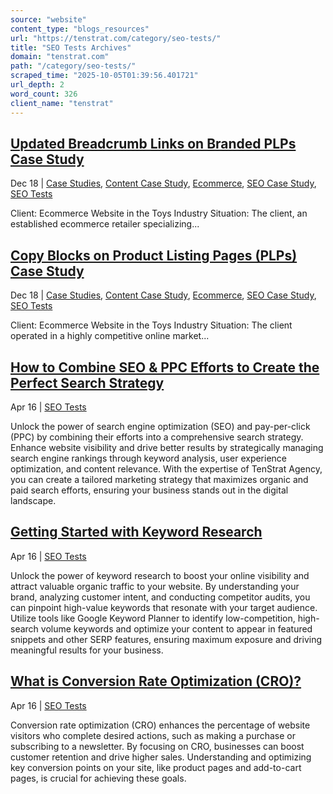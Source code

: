 ```yaml
---
source: "website"
content_type: "blogs_resources"
url: "https://tenstrat.com/category/seo-tests/"
title: "SEO Tests Archives"
domain: "tenstrat.com"
path: "/category/seo-tests/"
scraped_time: "2025-10-05T01:39:56.401721"
url_depth: 2
word_count: 326
client_name: "tenstrat"
---
```


## [Updated Breadcrumb Links on Branded PLPs Case Study](https://tenstrat.com/updated-breadcrumb-links-on-branded-plps-case-study/)

Dec 18 | [Case Studies](https://tenstrat.com/category/case-studies/), [Content Case Study](https://tenstrat.com/category/project-type/seo/content/), [Ecommerce](https://tenstrat.com/category/case-studies/ecommerce/), [SEO Case Study](https://tenstrat.com/category/project-type/seo/), [SEO Tests](https://tenstrat.com/category/seo-tests/)

Client: Ecommerce Website in the Toys Industry Situation: The client, an established ecommerce retailer specializing...

## [Copy Blocks on Product Listing Pages (PLPs) Case Study](https://tenstrat.com/copy-blocks-on-product-listing-pages-plps-case-study/)

Dec 18 | [Case Studies](https://tenstrat.com/category/case-studies/), [Content Case Study](https://tenstrat.com/category/project-type/seo/content/), [Ecommerce](https://tenstrat.com/category/case-studies/ecommerce/), [SEO Case Study](https://tenstrat.com/category/project-type/seo/), [SEO Tests](https://tenstrat.com/category/seo-tests/)

Client: Ecommerce Website in the Toys Industry Situation: The client operated in a highly competitive online market...

## [How to Combine SEO & PPC Efforts to Create the Perfect Search Strategy](https://tenstrat.com/create-the-perfect-search-strategy-seo-ppc/)

Apr 16 | [SEO Tests](https://tenstrat.com/category/seo-tests/)

Unlock the power of search engine optimization (SEO) and pay-per-click (PPC) by combining their efforts into a comprehensive search strategy. Enhance website visibility and drive better results by strategically managing search engine rankings through keyword analysis, user experience optimization, and content relevance. With the expertise of TenStrat Agency, you can create a tailored marketing strategy that maximizes organic and paid search efforts, ensuring your business stands out in the digital landscape.

## [Getting Started with Keyword Research](https://tenstrat.com/getting-started-with-keyword-research/)

Apr 16 | [SEO Tests](https://tenstrat.com/category/seo-tests/)

Unlock the power of keyword research to boost your online visibility and attract valuable organic traffic to your website. By understanding your brand, analyzing customer intent, and conducting competitor audits, you can pinpoint high-value keywords that resonate with your target audience. Utilize tools like Google Keyword Planner to identify low-competition, high-search volume keywords and optimize your content to appear in featured snippets and other SERP features, ensuring maximum exposure and driving meaningful results for your business.

## [What is Conversion Rate Optimization (CRO)?](https://tenstrat.com/what-is-conversion-rate-optimization/)

Apr 16 | [SEO Tests](https://tenstrat.com/category/seo-tests/)

Conversion rate optimization (CRO) enhances the percentage of website visitors who complete desired actions, such as making a purchase or subscribing to a newsletter. By focusing on CRO, businesses can boost customer retention and drive higher sales. Understanding and optimizing key conversion points on your site, like product pages and add-to-cart pages, is crucial for achieving these goals.
